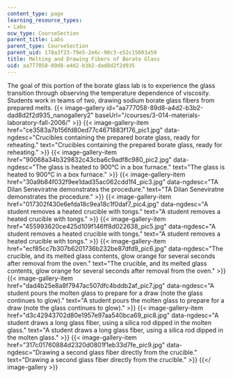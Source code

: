```yaml
---
content_type: page
learning_resource_types:
- Labs
ocw_type: CourseSection
parent_title: Labs
parent_type: CourseSection
parent_uid: 178a3f23-79e5-2e6c-90c3-e52c15603a59
title: Melting and Drawing Fibers of Borate Glass
uid: aa777058-89d8-a4d2-b3b2-dad8d2f2d935
---
```


The goal of this portion of the borate glass lab is to experience the glass transition through observing the temperature dependence of viscosity. Students work in teams of two, drawing sodium borate glass fibers from prepared melts.
{{< image-gallery id="aa777058-89d8-a4d2-b3b2-dad8d2f2d935_nanogallery2" baseUrl="/courses/3-014-materials-laboratory-fall-2006/" >}}
{{< image-gallery-item href="ce3583a7b156fd80ed77c4671883f176_pic1.jpg" data-ngdesc="Crucibles containing the prepared borate glass, ready for reheating." text="Crucibles containing the prepared borate glass, ready for reheating." >}}
{{< image-gallery-item href="90068a34b329832c43cba6c9adf8c980_pic2.jpg" data-ngdesc="The glass is heated to 900°C in a box furnace." text="The glass is heated to 900°C in a box furnace." >}}
{{< image-gallery-item href="30a9b84f032f9ee1dad35ac062cdd1f4_pic3.jpg" data-ngdesc="TA Dilan Seneviratne demonstrates the procedure." text="TA Dilan Seneviratne demonstrates the procedure." >}}
{{< image-gallery-item href="017302f430e6efda18c9ea18c1f0daf7_pic4.jpg" data-ngdesc="A student removes a heated crucible with tongs." text="A student removes a heated crucible with tongs." >}}
{{< image-gallery-item href="455993620ce425d109f146ff8d022638_pic5.jpg" data-ngdesc="A student removes a heated crucible with tongs." text="A student removes a heated crucible with tongs." >}}
{{< image-gallery-item href="ecf85cc7b307b6201736b232be87dfd9_pic6.jpg" data-ngdesc="The crucible, and its melted glass contents, glow orange for several seconds after removal from the oven." text="The crucible, and its melted glass contents, glow orange for several seconds after removal from the oven." >}}
{{< image-gallery-item href="dad4b25e8a8f7947ac507dfc4bddb2af_pic7.jpg" data-ngdesc="A student pours the molten glass to prepare for a draw (note the glass continues to glow)." text="A student pours the molten glass to prepare for a draw (note the glass continues to glow)." >}}
{{< image-gallery-item href="d3c42943702d80e1957e97aa540bca69_pic8.jpg" data-ngdesc="A student draws a long glass fiber, using a silica rod dipped in the molten glass." text="A student draws a long glass fiber, using a silica rod dipped in the molten glass." >}}
{{< image-gallery-item href="317c01760884d2320d0801f1eb33d7fe_pic9.jpg" data-ngdesc="Drawing a second glass fiber directly from the crucible." text="Drawing a second glass fiber directly from the crucible." >}}
{{</ image-gallery >}}